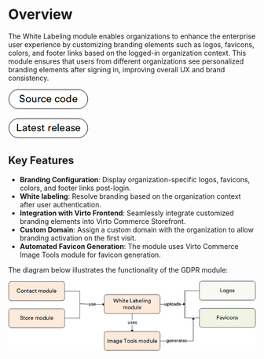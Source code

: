 # Overview

The White Labeling module enables organizations to enhance the enterprise user experience by customizing branding elements such as logos, favicons, colors, and footer links based on the logged-in organization context. This module ensures that users from different organizations see personalized branding elements after signing in, improving overall UX and brand consistency.

[![Source code](media/source_code.png)](https://github.com/VirtoCommerce/vc-module-white-labeling)

[![Latest release](media/latest_release.png)](https://github.com/VirtoCommerce/vc-module-white-labeling/releases/)

## Key Features

* **Branding Configuration**: Display organization-specific logos, favicons, colors, and footer links post-login.
* **White labeling**: Resolve branding based on the organization context after user authentication.
* **Integration with Virto Frontend**: Seamlessly integrate customized branding elements into Virto Commerce Storefront.
* **Custom Domain**: Assign a custom domain with the organization to allow branding activation on the first visit.
* **Automated Favicon Generation**: The module uses Virto Commerce Image Tools module for favicon generation.

The diagram below illustrates the functionality of the GDPR module:

![Key entitites](media/key-entities.png)

